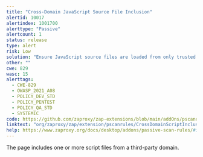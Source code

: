 ```yaml
---
title: "Cross-Domain JavaScript Source File Inclusion"
alertid: 10017
alertindex: 1001700
alerttype: "Passive"
alertcount: 1
status: release
type: alert
risk: Low
solution: "Ensure JavaScript source files are loaded from only trusted sources, and the sources can't be controlled by end users of the application."
other: ""
cwe: 829
wasc: 15
alerttags: 
  - CWE-829
  - OWASP_2021_A08
  - POLICY_DEV_STD
  - POLICY_PENTEST
  - POLICY_QA_STD
  - SYSTEMIC
code: https://github.com/zaproxy/zap-extensions/blob/main/addOns/pscanrules/src/main/java/org/zaproxy/zap/extension/pscanrules/CrossDomainScriptInclusionScanRule.java
linktext: "org/zaproxy/zap/extension/pscanrules/CrossDomainScriptInclusionScanRule.java"
help: https://www.zaproxy.org/docs/desktop/addons/passive-scan-rules/#id-10017
---
```

The page includes one or more script files from a third-party domain.
